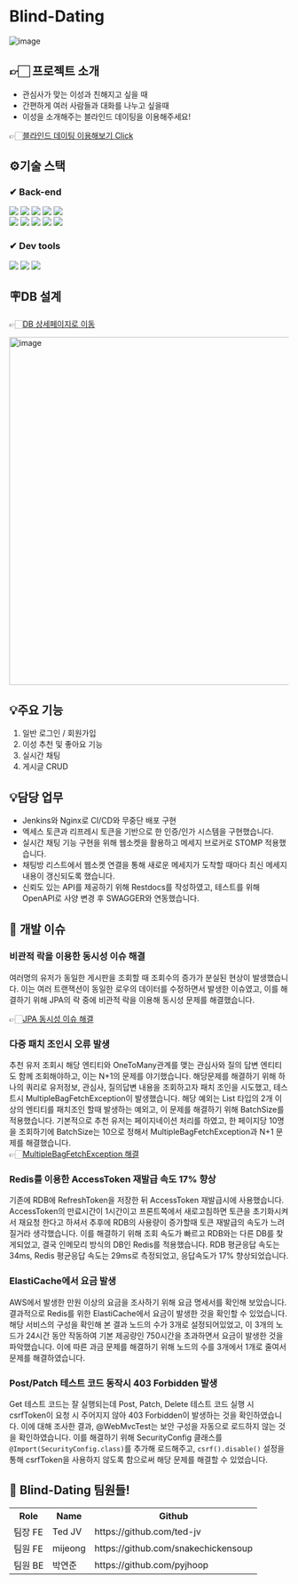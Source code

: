 # Blind-Dating
![image](https://github.com/Blind-Dating/Blind-Dating-BE/assets/59335316/6b771471-8e6c-49b8-aa9a-ba8bbb86b5da)

## 👉🏻 프로젝트 소개
 - 관심사가 맞는 이성과 친해지고 싶을 때
 - 간편하게 여러 사람들과 대화를 나누고 싶을때
 - 이성을 소개해주는 블라인드 데이팅을 이용해주세요!    

👉🏻[블라인드 데이팅 이용해보기 Click](https://fe-zeta.vercel.app)   




## ⚙기술 스택

### ✔ Back-end
<div>
 <img src="https://img.shields.io/badge/springboot-6DB33F?style=for-the-badge&logo=springboot&logoColor=white"/>
 <img src="https://img.shields.io/badge/gradle-02303A?style=for-the-badge&logo=gradle&logoColor=white"/>
 <img src="https://img.shields.io/badge/mysql-4479A1?style=for-the-badge&logo=mysql&logoColor=white"/>
 <img src="https://img.shields.io/badge/redis-DC382D?style=for-the-badge&logo=redis&logoColor=white"/>
 <img src="https://img.shields.io/badge/githubactions-2088FF?style=for-the-badge&logo=githubactions&logoColor=white"/>
 </br>
 <img src="https://img.shields.io/badge/amazonec2-FF9900?style=for-the-badge&logo=amazonec2&logoColor=white"/>
 <img src="https://img.shields.io/badge/amazons3-569A31?style=for-the-badge&logo=amazons3&logoColor=white"/>
 <img src="https://img.shields.io/badge/amazonrds-527FFF?style=for-the-badge&logo=amazonrds&logoColor=white"/>
 <img src="https://img.shields.io/badge/elasticache-527FFF?style=for-the-badge&logo=elasti&logoColor=white"/>
 <img src="https://img.shields.io/badge/codedeploy-007054?style=for-the-badge&logo=elasti&logoColor=white"/>
</div>

### ✔ Dev tools
<div>
 <img src="https://img.shields.io/badge/intellijidea-000000?style=for-the-badge&logo=intellijidea&logoColor=white"/>
 <img src="https://img.shields.io/badge/git-F05032?style=for-the-badge&logo=git&logoColor=white"/>
 <img src="https://img.shields.io/badge/github-181717?style=for-the-badge&logo=github&logoColor=white"/>
</div>    

## 🪧DB 설계
👉🏻[DB 상세페이지로 이동](https://www.erdcloud.com/d/FveRbu3AKcJ2Zd3ko)
   
<img width="626" alt="image" src="https://github.com/pyjhoop/Blind-Dating/assets/59335316/d2c5e987-f632-481c-90ed-07853c0e19c5">

## 💡주요 기능
1. 일반 로그인 / 회원가입
2. 이성 추천 및 좋아요 기능
3. 실시간 채팅
4. 게시글 CRUD

## 💡담당 업무
 - Jenkins와 Nginx로 CI/CD와 무중단 배포 구현
 - 엑세스 토큰과 리프레시 토큰을 기반으로 한 인증/인가 시스템을 구현했습니다.
 - 실시간 채팅 기능 구현을 위해 웹소켓을 활용하고 메세지 브로커로 STOMP 적용했습니다.
 - 채팅방 리스트에서 웹소켓 연결을 통해 새로운 메세지가 도착할 때마다 최신 메세지 내용이 갱신되도록 했습니다.
 - 신뢰도 있는 API를 제공하기 위해 Restdocs를 작성하였고, 테스트를 위해 OpenAPI로 사양 변경 후 SWAGGER와 연동했습니다.



## :rocket: 개발 이슈
### 비관적 락을 이용한 동시성 이슈 해결

여러명의 유저가 동일한 게시판을 조회할 때 조회수의 증가가 분실된 현상이 발생했습니다. 이는 여러 트랜잭션이 동일한 로우의 데이터를 수정하면서 발생한 이슈였고, 이를 해결하기 위해
JPA의 락 중에 비관적 락을 이용해 동시성 문제를 해결했습니다.    

👉🏻[JPA 동시성 이슈 해결](https://laohcoding.tistory.com/entry/JPA-%EB%8F%99%EC%8B%9C%EC%84%B1-%EC%9D%B4%EC%8A%88-%ED%95%B4%EA%B2%B0%ED%95%98%EA%B8%B0)

### 다중 패치 조인시 오류 발생
추천 유저 조회시 해당 엔티티와 OneToMany관계를 맺는 관심사와 질의 답변 엔티티도 함께 조회해야하고, 이는 N+1의 문제를 야기했습니다. 해당문제를 해결하기 위해 하나의 쿼리로 유저정보, 관심사, 질의답변 내용을
조회하고자 패치 조인을 시도했고, 테스트시 MultipleBagFetchException이 발생했습니다. 해당 예외는 List 타입의 2개 이상의 엔티티를 패치조인 할때 발생하는 예외고, 이 문제를 해결하기 위해 
BatchSize를 적용했습니다. 기본적으로 추천 유저는 페이지네이션 처리를 하였고, 한 페이지당 10명을 조회하기에 BatchSize는 10으로 정해서 MultipleBagFetchException과 N+1 문제를 해결했습니다.   
👉🏻[MultipleBagFetchException 해결](https://laohcoding.tistory.com/entry/JPA-cannot-simultaneously-fetch-multiple-bags-%EC%98%A4%EB%A5%98)

### Redis를 이용한 AccessToken 재발급 속도 17% 향상
기존에 RDB에 RefreshToken을 저장한 뒤 AccessToken 재발급시에 사용했습니다. AccessToken의 만료시간이 1시간이고 프론트쪽에서 새로고침하면 토큰을 초기화시켜서 재요청 한다고 하셔서 추후에 
RDB의 사용량이 증가할때 토큰 재발급의 속도가 느려질거라 생각했습니다. 이를 해결하기 위해 조회 속도가 빠르고 RDB와는 다른 DB를 찾게되었고, 결국 인메모리 방식의 DB인 Redis를 적용했습니다.
RDB 평균응답 속도는 34ms, Redis 평균응답 속도는 29ms로 측정되었고, 응답속도가 17% 향상되었습니다.

### ElastiCache에서 요금 발생  
AWS에서 발생한 만원 이상의 요금을 조사하기 위해 요금 명세서를 확인해 보았습니다. 결과적으로 Redis를 위한 ElastiCache에서 요금이 발생한 것을 확인할 수 있었습니다. 
해당 서비스의 구성을 확인해 본 결과 노드의 수가 3개로 설정되어있었고, 이 3개의 노드가 24시간 동안 작동하여 기본 제공량인 750시간을 초과하면서 요금이 발생한 것을 파악했습니다.
이에 따른 과금 문제를 해결하기 위해 노드의 수를 3개에서 1개로 줄여서 문제를 해결하였습니다.

### Post/Patch 테스트 코드 동작시 403 Forbidden 발생    
Get 테스트 코드는 잘 실행되는데 Post, Patch, Delete 테스트 코드 실행 시 csrfToken이 요청 시 주어지지 않아 403 Forbidden이 발생하는 것을 확인하였습니다.
이에 대해 조사한 결과, @WebMvcTest는 보안 구성을 자동으로 로드하지 않는 것을 확인하였습니다. 이를 해결하기 위해 SecurityConfig 클래스를 `@Import(SecurityConfig.class)`를 추가해
로드해주고, `csrf().disable()` 설정을 통해 csrfToken을 사용하지 않도록 함으로써 해당 문제를 해결할 수 있었습니다.




## 👻 Blind-Dating 팀원들!
<table>
  <tbody>
    <tr>
     <th>Role</th>
     <th>Name</th>
     <th>Github</th>
    <tr/>
    <tr>
     <td>팀장 FE</td>
     <td>Ted JV</td>
     <td>https://github.com/ted-jv</td>
    </tr>
    <tr>
     <td>팀원 FE</td>
     <td>mijeong</td>
     <td>https://github.com/snakechickensoup</td>
    </tr>
    <tr>
     <td>팀원 BE</td>
     <td>박연준</td>
     <td>https://github.com/pyjhoop</td>
    </tr>
      
  </tbody>
</table>




